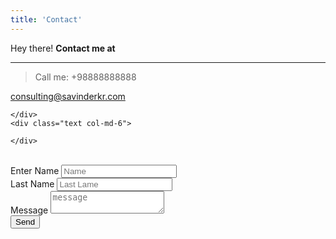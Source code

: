 ```yaml
---
title: 'Contact'
---
```


Hey there! <b>Contact me at</b>


---


<div class="row">
	<div class="col-md-6">
		    <blockquote>Call me: +98888888888</blockquote> 
		    <a href='mailto:project@gmail.com'>consulting@savinderkr.com</a>
		
	</div>
	<div class="text col-md-6">
             
	</div>
</div>
<br>
<form class="form">
	<label>Enter Name</label>
	 <input type="text" placeholder="Name" class="form-control" name="name">
	 <br>
  <label>Last  Name</label>
	 <input type="text" placeholder="Last Lame" class="form-control" name="Last">
	 <br>
	  <label>Message</label>
	  <textarea type="text" placeholder="message" class="form-control" name="message"></textarea>
	  <br>
	  <input type="submit" class="form-control btn btn-sm btn-success" value="Send" name="submit">
</form>